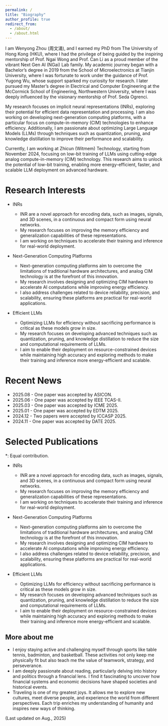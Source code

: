 ```yaml
---
permalink: /
title: "Biography"
author_profile: true
redirect_from: 
  - /about/
  - /about.html
---
```


I am Wenyong Zhou (周文涌), and I earned my PhD from The University of Hong Kong (HKU), where I had the privilege of being guided by the inspiring mentorship of Prof. Ngai Wong and Prof. Can Li as a proud member of the vibrant Next Gen AI (NGai) Lab family. My academic journey began with a Bachelor’s degree in 2019 from the School of Microelectronics at Tianjin University, where I was fortunate to work under the guidance of Prof. Yugong Wu, whose support sparked my curiosity for research. I later pursued my Master’s degree in Electrical and Computer Engineering at the McCormick School of Engineering, Northwestern University, where I was deeply influenced by the visionary mentorship of Prof. Seda Ogrenci.

My research focuses on implicit neural representations (INRs), exploring their potential for efficient data representation and processing. I am also working on developing next-generation computing platforms, with a particular focus on compute-in-memory (CIM) technologies to enhance efficiency. Additionally, I am passionate about optimizing Large Language Models (LLMs) through techniques such as quantization, pruning, and knowledge distillation to improve their performance and scalability.

Currently, I am working at Zhicun (Witmem) Technology, starting from November 2024, focusing on low-bit training of LLMs using cutting-edge analog compute-in-memory (CIM) technology. This research aims to unlock the potential of low-bit training, enabling more energy-efficient, faster, and scalable LLM deployment on advanced hardware.


Research Interests
======
- INRs
  - INR are a novel approach for encoding data, such as images, signals, and 3D scenes, in a continuous and compact form using neural networks.
  - My research focuses on improving the memory efficiency and generalization capabilities of these representations.
  - I am working on techniques to accelerate their training and inference for real-world deployment.

- Next-Generation Computing Platforms
  - Next-generation computing platforms aim to overcome the limitations of traditional hardware architectures, and analog CIM technology is at the forefront of this innovation.
  - My research involves designing and optimizing CIM hardware to accelerate AI computations while improving energy efficiency. 
  - I also address challenges related to device reliability, precision, and scalability, ensuring these platforms are practical for real-world applications.

- Efficient LLMs
  - Optimizing LLMs for efficiency without sacrificing performance is critical as these models grow in size.
  - My research focuses on developing advanced techniques such as quantization, pruning, and knowledge distillation to reduce the size and computational requirements of LLMs.
  - I aim to enable their deployment on resource-constrained devices while maintaining high accuracy and exploring methods to make their training and inference more energy-efficient and scalable.

Recent News
======
- 2025.08 - One paper was accepted by ASICON.
- 2025.06 - One paper was accepted by IEEE TCAS-II.
- 2025.03 - One paper was accepted by ICME 2025.
- 2025.01 - One paper was accepted by EDTM 2025.
- 2024.12 - Two papers were accepted by ICCASP 2025.
- 2024.11 - One paper was accepted by DATE 2025.

Selected Publications 
======
*: Equal contribution.
- INRs
  - INR are a novel approach for encoding data, such as images, signals, and 3D scenes, in a continuous and compact form using neural networks.
  - My research focuses on improving the memory efficiency and generalization capabilities of these representations.
  - I am working on techniques to accelerate their training and inference for real-world deployment.

- Next-Generation Computing Platforms
  - Next-generation computing platforms aim to overcome the limitations of traditional hardware architectures, and analog CIM technology is at the forefront of this innovation.
  - My research involves designing and optimizing CIM hardware to accelerate AI computations while improving energy efficiency. 
  - I also address challenges related to device reliability, precision, and scalability, ensuring these platforms are practical for real-world applications.

- Efficient LLMs
  - Optimizing LLMs for efficiency without sacrificing performance is critical as these models grow in size.
  - My research focuses on developing advanced techniques such as quantization, pruning, and knowledge distillation to reduce the size and computational requirements of LLMs.
  - I aim to enable their deployment on resource-constrained devices while maintaining high accuracy and exploring methods to make their training and inference more energy-efficient and scalable.

More about me
------
- I enjoy staying active and challenging myself through sports like table tennis, badminton, and basketball. These activities not only keep me physically fit but also teach me the value of teamwork, strategy, and perseverance.
- I am deeply passionate about reading, particularly delving into history and politics through a financial lens. I find it fascinating to uncover how financial systems and economic decisions have shaped societies and historical events.
- Traveling is one of my greatest joys. It allows me to explore new cultures, meet diverse people, and experience the world from different perspectives. Each trip enriches my understanding of humanity and inspires new ways of thinking.

(Last updated on Aug., 2025)
